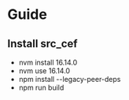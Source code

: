 # Guide

## Install src_cef
 - nvm install 16.14.0
 - nvm use 16.14.0
 - npm install --legacy-peer-deps
 - npm run build
